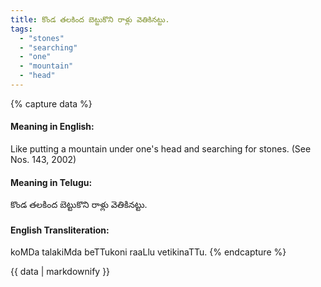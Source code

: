```yaml
---
title: కొండ తలకింద బెట్టుకొని రాళ్లు వెతికినట్టు.
tags:
  - "stones"
  - "searching"
  - "one"
  - "mountain"
  - "head"
---
```


{% capture data %}
#### Meaning in English:
Like putting a mountain under one's head and searching for stones.
(See Nos. 143, 2002)

#### Meaning in Telugu:
కొండ తలకింద బెట్టుకొని రాళ్లు వెతికినట్టు.

#### English Transliteration:
koMDa talakiMda beTTukoni raaLlu vetikinaTTu.
{% endcapture %}

<div class="notice">{{ data | markdownify }}</div>

